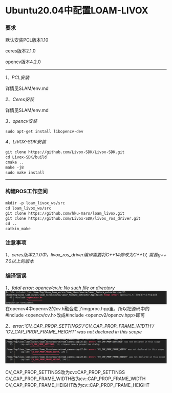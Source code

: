 # Ubuntu20.04中配置LOAM-LIVOX

### 要求

默认安装PCL版本1.10

ceres版本2.1.0

opencv版本4.2.0

---

*1、PCL安装*

详情见SLAM/env.md

*2、Ceres安装*

详情见SLAM/env.md

*3、opencv安装*

```
sudo apt-get install libopencv-dev
```

*4、LIVOX-SDK安装*

```
git clone https://github.com/Livox-SDK/Livox-SDK.git
cd Livox-SDK/build
cmake ..
make -j8
sudo make install
```

---

### 构建ROS工作空间
```
mkdir -p loam_livox_ws/src
cd loam_livox_ws/src
git clone https://github.com/hku-mars/loam_livox.git
git clone https://github.com/Livox-SDK/livox_ros_driver.git
cd ..
catkin_make
```

### 注意事项

*1、ceres版本2.1.0中，livox_ros_driver编译需要将C++14修改为C++17,
需要g++ 7.0以上的版本*

### 编译错误

*1、fatal error: opencv/cv.h: No such file or directory*
![Alt text](4cc7a995f84203292d4921b843d6777.png)
在opencv4中opencv2的cv.h融合进了imgproc.hpp里，所以把源码中的#include <opencv/cv.h>改成#include <opencv2/opencv.hpp>即可

*2、error:'CV_CAP_PROP_SETTINGS'/'CV_CAP_PROP_FRAME_WIDTH'/ 
'CV_CAP_PROP_FRAME_HEIGHT' was not declared in this scope*

![Alt text](00b2d148d4f98b238626d5c73360f20.png)

CV_CAP_PROP_SETTINGS改为cv::CAP_PROP_SETTINGS
CV_CAP_PROP_FRAME_WIDTH改为cv::CAP_PROP_FRAME_WIDTH
CV_CAP_PROP_FRAME_HEIGHT改为cv::CAP_PROP_FRAME_HEIGHT